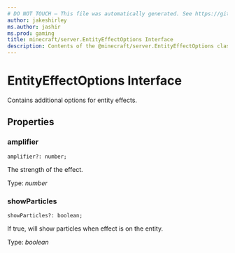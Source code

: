 ```yaml
---
# DO NOT TOUCH — This file was automatically generated. See https://github.com/mojang/minecraftapidocsgenerator to modify descriptions, examples, etc.
author: jakeshirley
ms.author: jashir
ms.prod: gaming
title: minecraft/server.EntityEffectOptions Interface
description: Contents of the @minecraft/server.EntityEffectOptions class.
---
```

# EntityEffectOptions Interface

Contains additional options for entity effects.

## Properties

### **amplifier**
`amplifier?: number;`

The strength of the effect.

Type: *number*

### **showParticles**
`showParticles?: boolean;`

If true, will show particles when effect is on the entity.

Type: *boolean*
